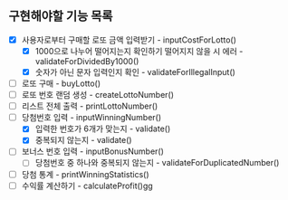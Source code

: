 ## 구현해야할 기능 목록
* [x] 사용자로부터 구매할 로또 금액 입력받기 - inputCostForLotto()
    * [x] 1000으로 나누어 떨어지는지 확인하기 떨어지지 않을 시 에러 - validateForDividedBy1000()
    * [x] 숫자가 아닌 문자 입력인지 확인 - validateForIllegalInput()
* [ ] 로또 구매 - buyLotto()
* [ ] 로또 번호 랜덤 생성 - createLottoNumber()
* [ ] 리스트 전체 출력 - printLottoNumber()
* [ ] 당첨번호 입력  - inputWinningNumber()
    * [x] 입력한 번호가 6개가 맞는지 - validate()
    * [x] 중복되지 않는지 - validate()
* [ ] 보너스 번호 입력  - inputBonusNumber()
    * [ ] 당첨번호 중 하나와 중복되지 않는지 - validateForDuplicatedNumber()
* [ ] 당첨 통계 - printWinningStatistics()
* [ ] 수익률 계산하기 - calculateProfit()gg
